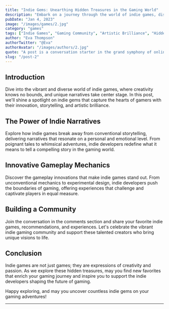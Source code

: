 ```yaml
---
title: "Indie Gems: Unearthing Hidden Treasures in the Gaming World"
description: "Embark on a journey through the world of indie games, discovering the unique narratives, innovative gameplay, and artistic brilliance that define these hidden treasures."
pubDate: "Jan 4, 2023"
image: "/images/games/2.jpg"
category: "games"
tags: ["Indie Games", "Gaming Community", "Artistic Brilliance", "Hidden Gems"]
author: "Eva Thompson"
authorTwitter: "@Eva"
authorAvatar: "/images/authors/2.jpg"
quote: "A post is a conversation starter in the grand symphony of online discussions."
slug: "/post-2"
---
```


## Introduction

Dive into the vibrant and diverse world of indie games, where creativity knows no bounds, and unique narratives take center stage. In this post, we'll shine a spotlight on indie gems that capture the hearts of gamers with their innovation, storytelling, and artistic brilliance.

## The Power of Indie Narratives

Explore how indie games break away from conventional storytelling, delivering narratives that resonate on a personal and emotional level. From poignant tales to whimsical adventures, indie developers redefine what it means to tell a compelling story in the gaming world.

## Innovative Gameplay Mechanics

Discover the gameplay innovations that make indie games stand out. From unconventional mechanics to experimental design, indie developers push the boundaries of gaming, offering experiences that challenge and captivate players in equal measure.

## Building a Community

Join the conversation in the comments section and share your favorite indie games, recommendations, and experiences. Let's celebrate the vibrant indie gaming community and support these talented creators who bring unique visions to life.

## Conclusion

Indie games are not just games; they are expressions of creativity and passion. As we explore these hidden treasures, may you find new favorites that enrich your gaming journey and inspire you to support the indie developers shaping the future of gaming.

Happy exploring, and may you uncover countless indie gems on your gaming adventures!

---
